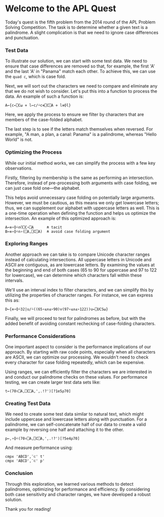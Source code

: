 
# Welcome to the APL Quest 

Today's quest is the fifth problem from the 2014 round of the APL Problem Solving Competition. The task is to determine whether a given text is a palindrome. A slight complication is that we need to ignore case differences and punctuation.

### Test Data

To illustrate our solution, we can start with some test data. We need to ensure that case differences are removed so that, for example, the first 'A' and the last 'A' in "Panama" match each other. To achieve this, we can use the `quad c`, which is case fold.

Next, we will sort out the characters we need to compare and eliminate any that we do not wish to consider. Let's put this into a function to process the data. An example of such a function is:

```apl
A←{c←⎕C⍵ ⋄ l←c/⍨c∊⎕C⎕A ⋄ l≡⌽l}
```

Here, we apply the process to ensure we filter by characters that are members of the case-folded alphabet.

The last step is to see if the letters match themselves when reversed. For example, "A man, a plan, a canal: Panama" is a palindrome, whereas "Hello World" is not.

### Optimizing the Process

While our initial method works, we can simplify the process with a few key observations.

Firstly, filtering by membership is the same as performing an intersection. Therefore, instead of pre-processing both arguments with case folding, we can just case fold one—the alphabet.

This helps avoid unnecessary case folding on potentially large arguments. However, we must be cautious, as this means we only get lowercase letters; thus, we can supplement our alphabet with uppercase letters as well. This is a one-time operation when defining the function and helps us optimize the intersection. An example of this optimized approach is:

```apl
A←≡∘⌽⍨∩⍥⎕C∘⎕A      ⍝ tacit
B←≡∘⌽⍨∩∘(⎕A,⎕C⎕A)  ⍝ avoid case folding argument
```

### Exploring Ranges

Another approach we can take is to compare Unicode character ranges instead of calculating intersections. All uppercase letters in Unicode and ASCII are contiguous, as are lowercase letters. By examining the values at the beginning and end of both cases (65 to 90 for uppercase and 97 to 122 for lowercase), we can determine which characters fall within these intervals.

We'll use an interval index to filter characters, and we can simplify this by utilizing the properties of character ranges. For instance, we can express this as:

```apl
D←{≡∘⌽⍨32|u/⍨((65∘≤∧≤∘90)∨(97∘≤∧≤∘122))u←⎕UCS⍵}
```

Finally, we will proceed to test for palindromes as before, but with the added benefit of avoiding constant rechecking of case-folding characters.

### Performance Considerations

One important aspect to consider is the performance implications of our approach. By starting with raw code points, especially when all characters are ASCII, we can optimize our processing. We wouldn't need to check every character for case folding repeatedly, which can be expensive.

Using ranges, we can efficiently filter the characters we are interested in and conduct our palindrome checks on these values. For performance testing, we can create larger test data sets like:

```apl
t←(70↑⎕A,⎕C⎕A,',.!?')[?1e5⍴70]
```

### Creating Test Data

We need to create some test data similar to natural text, which might include uppercase and lowercase letters along with punctuation. For a palindrome, we can self-concatenate half of our data to create a valid example by reversing one half and attaching it to the other.

```apl
p←,∘⌽⍨(70↑⎕A,⎕C⎕A,',.!?')[?5e4⍴70]
```

And measure performance using:

```apl
cmpx 'ABCD',¨⊂' t'
cmpx 'ABCD',¨⊂' p'
```

### 

### Conclusion

Through this exploration, we learned various methods to detect palindromes, optimizing for performance and efficiency. By considering both case sensitivity and character ranges, we have developed a robust solution.

Thank you for reading!
